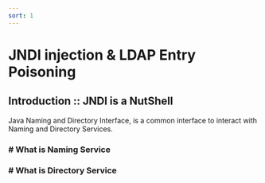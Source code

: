 ```yaml
---
sort: 1
---
```


# JNDI injection & LDAP Entry Poisoning 

## Introduction :: JNDI is a NutShell
Java Naming and Directory Interface, is a common interface to interact with Naming and Directory Services.

### # What is Naming Service 






### # What is Directory Service